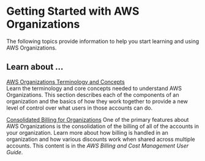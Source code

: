 # Getting Started with AWS Organizations<a name="orgs_getting-started"></a>

The following topics provide information to help you start learning and using AWS Organizations\.

## Learn about \.\.\.<a name="orgs_learn-about"></a>

[AWS Organizations Terminology and Concepts](orgs_getting-started_concepts.md)  
Learn the terminology and core concepts needed to understand AWS Organizations\. This section describes each of the components of an organization and the basics of how they work together to provide a new level of control over what users in those accounts can do\.

[Consolidated Billing for Organizations](http://docs.aws.amazon.com/awsaccountbilling/latest/aboutv2/consolidated-billing.html)  <a name="orgs_getting-started_from-consolidatedbilling"></a>
One of the primary features about AWS Organizations is the consolidation of the billing of all of the accounts in your organization\. Learn more about how billing is handled in an organization and how various discounts work when shared across multiple accounts\. This content is in the *AWS Billing and Cost Management User Guide*\.